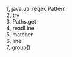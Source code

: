 1, java.util.regex,Pattern  
2, try  
3, Paths.get  
4, readLine  
5, matcher  
6, line  
7, group()